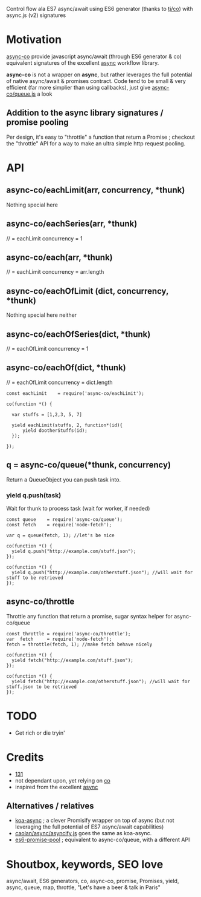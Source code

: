 Control flow ala ES7 async/await using  ES6 generator (thanks to [tj/co](https://github.com/tj/co)) with async.js (v2) signatures

# Motivation
[async-co](https://github.com/131/async-co) provide javascript async/await (through ES6 generator & co) equivalent signatures of the excellent [async](https://github.com/caolan/async) workflow library.

**async-co** is not a wrapper on **async**, but rather leverages the full potential of native async/await & promises contract. Code tend to be small & very efficient (far more simplier than using callbacks), just give [async-co/queue.js](https://github.com/131/async-co/blob/master/queue.js) a look


## Addition to the async library signatures / promise pooling
Per design, it's easy to "throttle" a function that return a Promise ; checkout the "throttle" API for a way to make an ultra simple http request pooling.


# API

## async-co/eachLimit(arr, concurrency, *thunk)
Nothing special here
## async-co/eachSeries(arr, *thunk)
// = eachLimit concurrency = 1
## async-co/each(arr, *thunk)
// = eachLimit concurrency = arr.length

## async-co/eachOfLimit (dict, concurrency, *thunk)
Nothing special here neither

## async-co/eachOfSeries(dict, *thunk)
 // = eachOfLimit concurrency = 1

## async-co/eachOf(dict, *thunk)
// = eachOfLimit concurrency = dict.length


```
const eachLimit    = require('async-co/eachLimit');

co(function *() {

  var stuffs = [1,2,3, 5, 7]

  yield eachLimit(stuffs, 2, function*(id){
      yield dootherStuffs(id);
  });

});
```

## q = async-co/queue(*thunk, concurrency)
Return a QueueObject you can push task into.
### yield q.push(task)
Wait for thunk to process task (wait for worker, if needed)

```
const queue    = require('async-co/queue');
const fetch    = require('node-fetch');

var q = queue(fetch, 1); //let's be nice

co(function *() {
  yield q.push("http://example.com/stuff.json");
});

co(function *() {
  yield q.push("http://example.com/otherstuff.json"); //will wait for stuff to be retrieved
});
```

## async-co/throttle
Throttle any function that return a promise, sugar syntax helper for async-co/queue


```
const throttle = require('async-co/throttle');
var  fetch     = require('node-fetch');
fetch = throttle(fetch, 1); //make fetch behave nicely

co(function *() {
  yield fetch("http://example.com/stuff.json");
});

co(function *() {
  yield fetch("http://example.com/otherstuff.json"); //will wait for stuff.json to be retrieved
});
```



# TODO
* Get rich or die tryin'

# Credits
* [131](https://github.com/131)
* not dependant upon, yet relying on [co](https://github.com/tj/co)
* inspired from the excellent [async](https://github.com/caolan/async)

## Alternatives / relatives
* [koa-async](https://github.com/eladnava/koa-async) ; a clever Promisify wrapper on top of async (but  not leveraging the full potential of ES7 async/await capabilities)
* [caolan/async/asyncify.js](https://github.com/caolan/async/blob/master/lib/asyncify.js) goes the same as koa-async.
* [es6-promise-pool](https://github.com/timdp/es6-promise-pool) ; equivalent to async-co/queue, with a different API



# Shoutbox, keywords, SEO love
async/await, ES6 generators, co, async-co, promise, Promises, yield, async, queue, map, throttle, "Let's have a beer & talk in Paris"



